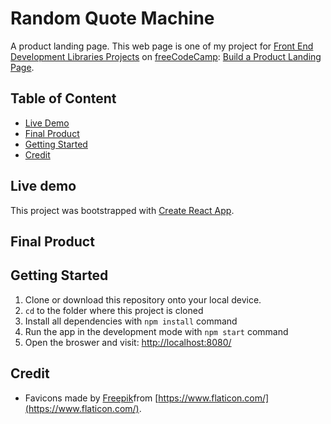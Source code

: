 # Random Quote Machine

A product landing page. This web page is one of my project for [Front End Development Libraries Projects](https://www.freecodecamp.org/learn/front-end-development-libraries/) on [freeCodeCamp](https://www.freecodecamp.org/): [Build a Product Landing Page](https://www.freecodecamp.org/learn/front-end-development-libraries/front-end-development-libraries-projects/build-a-random-quote-machine).

## Table of Content

- [Live Demo](#live-demo)
- [Final Product](#final-product)
- [Getting Started](#getting-started)
- [Credit](#credit)

## Live demo

This project was bootstrapped with [Create React App](https://github.com/facebook/create-react-app).

## Final Product

<!-- | ![desktop-initial](./docs/desktop-initial.png) |
| :--------------------------------------------: |
|           _The web page on desktop_            |

| ![content](./docs/desktop-content.png) |
| :------------------------------------: |
|       _The web page on desktop_        |

| ![mobile](./docs/mobile-initial.png) |
| :----------------------------------: |
|       _The web page on mobile_       |

| ![mobile](./docs/mobile-content.png) |
| :----------------------------------: |
|       _The web page on mobile_       | -->

## Getting Started

1. Clone or download this repository onto your local device.
2. `cd` to the folder where this project is cloned
3. Install all dependencies with `npm install` command
4. Run the app in the development mode with `npm start` command
5. Open the broswer and visit: [http://localhost:8080/](http://localhost:8080/)

## Credit
- Favicons made by [Freepik](https://www.flaticon.com/authors/freepik)from [https://www.flaticon.com/](https://www.flaticon.com/).